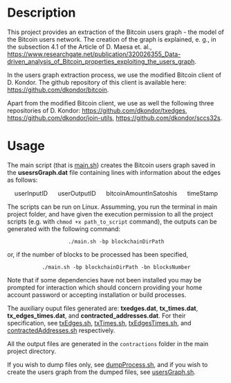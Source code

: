 # Description
This project provides an extraction of the Bitcoin users graph - the model of the Bitcoin users network. The creation of the graph is explained, e. g., in the subsection 4.1 of the Article of D. Maesa et. al., https://www.researchgate.net/publication/320026355_Data-driven_analysis_of_Bitcoin_properties_exploiting_the_users_graph. 

In the users graph extraction process, we use the modified Bitcoin client of D. Kondor. The github repository of this client is available here: https://github.com/dkondor/bitcoin.

Apart from the modified Bitcoin client, we use as well the following three repositories of D. Kondor: https://github.com/dkondor/txedges, https://github.com/dkondor/join-utils, https://github.com/dkondor/sccs32s.

# Usage
The main script (that is [main.sh](./main.sh)) creates the Bitcoin users graph saved in the **usesrsGraph.dat** file containing lines with information about the edges as follows:
<p align="center">
  userInputID &nbsp;&nbsp;&nbsp;&nbsp;&nbsp;userOutputID &nbsp;&nbsp;&nbsp;&nbsp;&nbsp;bitcoinAmountInSatoshis &nbsp;&nbsp;&nbsp;&nbsp;&nbsp;timeStamp
</p>

The scripts can be run on Linux. Assumming, you run the terminal in main project folder, and have given the execution permission to all the project scripts (e.g. with `chmod +x path_to_script` command), the outputs can be generated with the following command:

<p align="center">
<code>./main.sh -bp blockchainDirPath</code>
</p>
or, if the number of blocks to be processed has been specified,

<p align="center">
<code>./main.sh -bp blockchainDirPath -bn blocksNumber</code>
</p>

Note that if some dependencies have not been installed you may be prompted for interaction which should concern providing your home account password or accepting installation or build processes.

The auxiliary ouput files generated are: **txedges.dat**, **tx_times.dat**, **tx_edges_times.dat**, and **contracted_addresses.dat**. For their specification, see [txEdges.sh](./txEdges.sh), [txTimes.sh](./txTimes.sh), [txEdgesTimes.sh](./txEdgesTimes.sh), and [contractedAddresses.sh](./contractedAddresses.sh) respectively.

All the output files are generated in the `contractions` folder in the main project directory.

If you wish to dump files only, see [dumpProcess.sh](./dumpProcess.sh), and if you wish to create the users graph from the dumped files, see [usersGraph.sh](./usersGraph.sh).